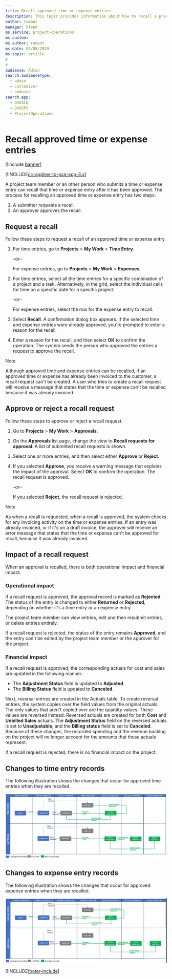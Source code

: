 ```yaml
---
title: Recall approved time or expense entries
description: This topic provides information about how to recall a previously approved time or expense transaction.
author: rumant
manager: kfend
ms.service: project-operations
ms.custom: 
ms.author: rumant
ms.date: 03/08/2019
ms.topic: article
#
#
audience: Admin
search.audienceType: 
  - admin
  - customizer
  - enduser
search.app: 
  - D365CE
  - D365PS
  - ProjectOperations
---
```




# Recall approved time or expense entries

[!include [banner](../includes/psa-now-project-operations.md)]

[!INCLUDE[cc-applies-to-psa-app-3.x](../includes/cc-applies-to-psa-app-3x.md)]

A project team member or an other person who submits a time or expense entry can recall that time or expense entry after it has been approved. The process for recalling an approved time or expense entry has two steps:

1. A submitter requests a recall.
2. An approver approves the recall.

## Request a recall

Follow these steps to request a recall of an approved time or expense entry.

1. For time entries, go to **Projects** \> **My Work** \> **Time Entry**.

    –or–

    For expense entries, go to **Projects** \> **My Work** \> **Expenses**.

2. For time entries, select all the time entries for a specific combination of a project and a task. Alternatively, in the grid, select the individual cells for time on a specific date for a specific project.

    –or–

    For expense entries, select the row for the expense entry to recall.

3. Select **Recall**. A confirmation dialog box appears. If the selected time and expense entries were already approved, you're prompted to enter a reason for the recall.
4. Enter a reason for the recall, and then select **OK** to confirm the operation. The system sends the person who approved the entries a request to approve the recall.

> [!NOTE]
> Although approved time and expense entries can be recalled, if an approved time or expense has already been invoiced to the customer, a recall request can't be created. A user who tries to create a recall request will receive a message that states that the time or expense can't be recalled because it was already invoiced.

## Approve or reject a recall request

Follow these steps to approve or reject a recall request.

1. Go to **Projects** \> **My Work** \> **Approvals**.
2. On the **Approvals** list page, change the view to **Recall requests for approval**. A list of submitted recall requests is shown.
3. Select one or more entries, and then select either **Approve** or **Reject**.
4. If you selected **Approve**, you receive a warning message that explains the impact of the approval. Select **OK** to confirm the operation. The recall request is approved.

    –or–

    If you selected **Reject**, the recall request is rejected.

> [!NOTE]
> As when a recall is requested, when a recall is approved, the system checks for any invoicing activity on the time or expense entries. If an entry was already invoiced, or if it's on a draft invoice, the approver will receive an error message that states that the time or expense can't be approved for recall, because it was already invoiced.

## Impact of a recall request

When an approval is recalled, there is both operational impact and financial impact.

### Operational impact

If a recall request is approved, the approval record is marked as **Rejected**. The status of the entry is changed to either **Returned** or **Rejected**, depending on whether it's a time entry or an expense entry.

The project team member can view entries, edit and then resubmit entries, or delete entries entirely.

If a recall request is rejected, the status of the entry remains **Approved**, and the entry can't be edited by the project team member or the approver for the project.

### Financial impact

If a recall request is approved, the corresponding actuals for cost and sales are updated in the following manner:

- The **Adjustment Status** field is updated to **Adjusted**.
- The **Billing Status** field is updated to **Canceled**.

Next, reversal entries are created in the Actuals table. To create reversal entries, the system copies over the field values from the original actuals. The only values that aren't copied over are the quantity values. These values are reversed instead. Reversed actuals are created for both **Cost** and **Unbilled Sales** actuals. The **Adjustment Status** field on the reversed actuals is set to **Unadjustable**, and the **Billing status** field is set to **Canceled**. Because of these changes, the recorded spending and the revenue backlog on the project will no longer account for the amounts that these actuals represent.

If a recall request is rejected, there is no financial impact on the project.

## Changes to time entry records

The following illustration shows the changes that occur for approved time entries when they are recalled.

![Time Entry state transitions](media/TimeEntryStateTransitions.png)

## Changes to expense entry records

The following illustration shows the changes that occur for approved expense entries when they are recalled.

![Expense Entry state transitions](media/ExpenseEntryStateTransitions.png)


[!INCLUDE[footer-include](../includes/footer-banner.md)]